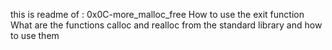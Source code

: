 this is readme of : 0x0C-more_malloc_free
How to use the exit function
What are the functions calloc and realloc from the standard library and how to use them

